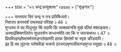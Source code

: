 +++
title = "०२ चन्द्रं प्रत्युक्तयः"
rasas = ["शृङ्गारः"]

+++
सन्तापय चिरं चन्द्र न तत्र प्रतिषिध्यसे।  
निवारय करस्पर्शं रामस्याहं परिग्रहः॥ 46 ॥  
मुग्धस्य ते वद विधुन्तुद किं वदामि किं त्यक्तवानसि मुखे पतितं शशाङ्कम्।  
अस्यार्द्रबिम्बगलितेन सुधारसेन सन्धानमेति तव किं न जरत्कबन्धः॥ 47 ॥  
प्रियविरहमहोष्मामर्मरामङ्गलेखामपि हतक हिमांशो मा स्पृश क्रीडयापि।  
इह हि तव लुठन्तः प्लोषपीडां भजन्ते दरजरठमृणालीकाण्डमुग्धा मयूखाः॥ 48 ॥  